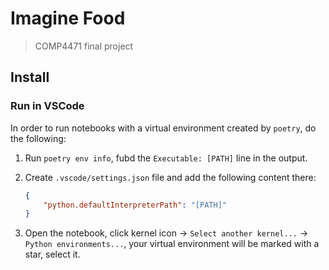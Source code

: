 # Imagine Food

> COMP4471 final project

## Install

### Run in VSCode

In order to run notebooks with a virtual environment created by `poetry`, do the following:

1. Run `poetry env info`, fubd the `Executable: [PATH]` line in the output.
2. Create `.vscode/settings.json` file and add the following content there:

    ```json
    {
        "python.defaultInterpreterPath": "[PATH]"
    }
    ```

3. Open the notebook, click kernel icon -> `Select another kernel...` -> `Python environments...`, your virtual environment will be marked with a star, select it.

